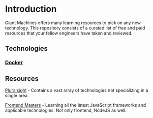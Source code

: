 # Introduction

Giant Machines offers many learning resources to pick on any new technology. This repository consists of a curated list of free and paid resources that your fellow engineers have taken and reviewed.

## Technologies

### [Docker](docker/README.md)

## Resources

[Pluralsight](https://pluralsight.com) - Contains a vast array of technologies not specializing in a single area.

[Frontend Masters](https://frontendmasters.com) - Learning all the latest JavaScript frameworks and applicable technologies. Not only frontend, NodeJS as well.